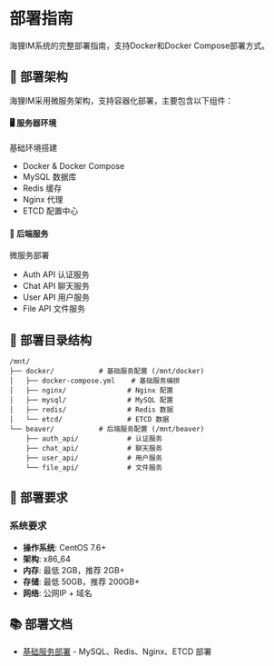 # 部署指南

海狸IM系统的完整部署指南，支持Docker和Docker Compose部署方式。

## 🎯 部署架构

海狸IM采用微服务架构，支持容器化部署，主要包含以下组件：

<div class="beaver-grid cols-2">
  <div class="beaver-card primary">
    <h4>🖥️ 服务器环境</h4>
    <p>基础环境搭建</p>
    <ul>
      <li>Docker & Docker Compose</li>
      <li>MySQL 数据库</li>
      <li>Redis 缓存</li>
      <li>Nginx 代理</li>
      <li>ETCD 配置中心</li>
    </ul>
  </div>

  <div class="beaver-card secondary">
    <h4>🔧 后端服务</h4>
    <p>微服务部署</p>
    <ul>
      <li>Auth API 认证服务</li>
      <li>Chat API 聊天服务</li>
      <li>User API 用户服务</li>
      <li>File API 文件服务</li>
    </ul>
  </div>
</div>

## 📁 部署目录结构

```
/mnt/
├── docker/           # 基础服务配置 (/mnt/docker)
│   ├── docker-compose.yml    # 基础服务编排
│   ├── nginx/               # Nginx 配置
│   ├── mysql/               # MySQL 配置
│   ├── redis/               # Redis 数据
│   └── etcd/                # ETCD 数据
└── beaver/           # 后端服务配置 (/mnt/beaver)
    ├── auth_api/            # 认证服务
    ├── chat_api/            # 聊天服务
    ├── user_api/            # 用户服务
    └── file_api/            # 文件服务
```

## 🔧 部署要求

### 系统要求
- **操作系统**: CentOS 7.6+
- **架构**: x86_64
- **内存**: 最低 2GB，推荐 2GB+
- **存储**: 最低 50GB，推荐 200GB+
- **网络**: 公网IP + 域名

## 📚 部署文档

- [基础服务部署](./server/deployment.md) - MySQL、Redis、Nginx、ETCD 部署 
